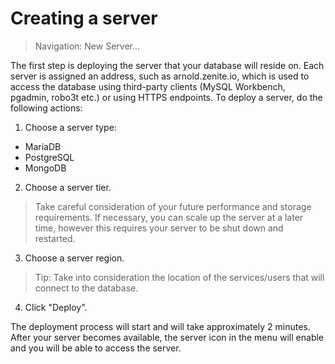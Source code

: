 # Creating a server

> Navigation: New Server...

The first step is deploying the server that your database will reside on. Each server is assigned an address, such as arnold.zenite.io, which is used to access the database using third-party clients (MySQL Workbench, pgadmin, robo3t etc.) or using HTTPS endpoints. To deploy a server, do the following actions:

1. Choose a server type:
  * MariaDB
  * PostgreSQL
  * MongoDB
  
2. Choose a server tier.

> Take careful consideration of your future performance and storage requirements. If necessary, you can scale up the server at a later time, however this requires your server to be shut down and restarted.

3. Choose a server region.

> Tip: Take into consideration the location of the services/users that will connect to the database.

4. Click "Deploy".

The deployment process will start and will take approximately 2 minutes. After your server becomes available, the server icon in the menu will enable and you will be able to access the server.

